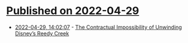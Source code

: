 # [Published on 2022-04-29](index.md)

* [2022-04-29, 14:02:07](https://news.ycombinator.com/item?id=31205210) - [The Contractual Impossibility of Unwinding Disney’s Reedy Creek](https://news.bloombergtax.com/tax-insights-and-commentary/the-contractual-impossibility-of-unwinding-disneys-reedy-creek)
